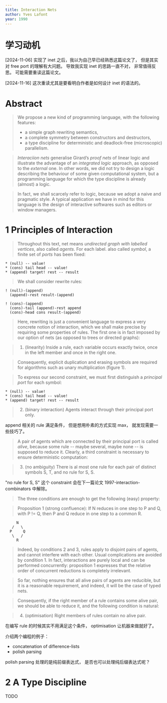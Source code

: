 ```yaml
---
title: Interaction Nets
author: Yves Lafont
year: 1990
---
```


# 学习动机

[2024-11-06]
实现了 inet 之后，我以为自己早已经熟悉这篇论文了，
但是其实对 free port 的理解有大问题。
导致我实现 inet 的思路一直不对，
非常值得反思。
可能需要重读这篇论文。

[2024-11-16]
这次重读尤其是要看明白作者是如何设计 inet 的语法的。

# Abstract

> We propose a new kind of programming language,
> with the following features:
>
> - a simple graph rewriting semantics,
> - a complete symmetry between constructors and destructors,
> - a type discipline for deterministic
>   and deadlock-free (microscopic) parallelism.

> _Interaciion nets_ generalise Girard’s _proof nets_ of linear logic
> and illustrate the advantage of an _integrated logic_ approach, as
> opposed to the _external_ one.  In other words, we did not try to
> design a logic describing the behaviour of some given computational
> system, but a programming language for which the type discipline is
> already (almost) a logic.

> In fact, we shall scarcely refer to logic, because we adopt a naive
> and pragmatic style. A typical application we have in mind for this
> language is the design of interactive softwares such as editors or
> window managers.

# 1  Principles of Interaction

> Throughout this text, net means _undirected graph with labelled
> vertices_, also called _agents_.  For each label. also called
> _symbol_, a finite set of _ports_ has been fixed:

```
* (null) -- value!
* (cons) tail head -- value!
* (append) target! rest -- result
```

> We shall consider rewrite rules:

```
! (null)-(append)
  (append)-rest result-(append)

! (cons)-(append)
  (cons)-tail (append)-rest append
  (cons)-head cons result-(append)
```

> Here, rewriting is just a convenient language to express a very
> concrete notion of interaction, which we shall make precise by
> requiring some properties of rules. The first one is in fact imposed
> by our option of nets (as opposed to trees or directed graphs):

> 1. (linearity)
>    Inside a rule, each variable occurs exactly twice, once in the
>    left member and once in the right one.

> Consequently, explicit duplication and erasing symbols are required
> for algorithms such as unary multiplication (figure 1).

> To express our second constraint, we must first distinguish a
> _principal port_ for each symbol:

```
* (null) -- value!
* (cons) tail head -- value!
* (append) target! rest -- result
```

> 2. (binary interaction)
>    Agents interact through their principal port only.

append 相关的 rule 满足条件，
但是想用朴素的方式实现 max，
就发现需要一些技巧了。

> A pair of agents which are connected by their principal port is
> called _alive_, because some rule -- maybe several, maybe none -- is
> supposed to reduce it.  Clearly, a third constraint is necessary to
> ensure deterministic computation:

> 3. (no ambiguity)
>    There is al most one rule for each pair of distinct
>    symbols S, T, and no rule for S, S.

"no rule for S, S" 这个 constraint
会在下一篇论文 1997-interaction-combinators 中解除。

> The three conditions are enough to get the following (easy)
> property:

> Proposition 1 (strong confluence):
> If N reduces in one step to P and Q, with P != Q,
> then P and Q reduce in one step to a common R.

```
     N
   /   \
  P     Q
   \   /
     R
```

> Indeed, by conditions 2 and 3, rules apply to disjoint pairs of
> agents, and cannot interfere with each other.  Usual complications
> are avoided by condition 1. In fact, interactions are purely local
> and can be performed concurrently: proposition 1 expresses that the
> relative order of concurrent reductions is completely irrelevant.

> So far, nothing ensures that all alive pairs of agents are
> reducible, but it is a reasonable requirement, and indeed, it will
> be the case of typed nets.

> Consequently, if the right member of a rule contains some alive
> pair, we should be able to reduce it, and the following condition is
> natural:

> 4. (optimisation)
>    Right members of rules contain no alive pair.

在编写 rule 的时候其实不用满足这个条件，
optimisation 让机器来做就好了。

介绍两个编程的例子：

- concatenation of diflerence-lists
- polish parsing

polish parsing 处理的是纯前缀表达式，
是否也可以处理纯后缀表达式呢？

# 2 A Type Discipline

TODO
